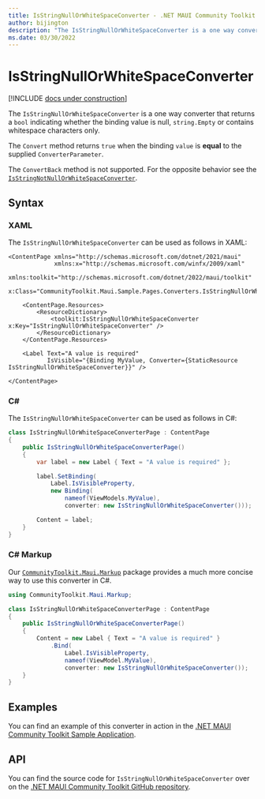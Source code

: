 ```yaml
---
title: IsStringNullOrWhiteSpaceConverter - .NET MAUI Community Toolkit
author: bijington
description: "The IsStringNullOrWhiteSpaceConverter is a one way converter that returns a bool indicating whether the binding value is null or string.Empty or contains whitespace characters only."
ms.date: 03/30/2022
---
```


# IsStringNullOrWhiteSpaceConverter

[!INCLUDE [docs under construction](../includes/preview-note.md)]

The `IsStringNullOrWhiteSpaceConverter` is a one way converter that returns a `bool` indicating whether the binding value is null, `string.Empty` or contains whitespace characters only.

The `Convert` method returns `true` when the binding `value` is **equal** to the supplied `ConverterParameter`.

The `ConvertBack` method is not supported. For the opposite behavior see the [`IsStringNotNullOrWhiteSpaceConverter`](is-string-not-null-or-whitespace-converter.md).

## Syntax

### XAML

The `IsStringNullOrWhiteSpaceConverter` can be used as follows in XAML:

```xaml
<ContentPage xmlns="http://schemas.microsoft.com/dotnet/2021/maui"
             xmlns:x="http://schemas.microsoft.com/winfx/2009/xaml"
             xmlns:toolkit="http://schemas.microsoft.com/dotnet/2022/maui/toolkit"
             x:Class="CommunityToolkit.Maui.Sample.Pages.Converters.IsStringNullOrWhiteSpaceConverterPage">

    <ContentPage.Resources>
        <ResourceDictionary>
            <toolkit:IsStringNullOrWhiteSpaceConverter x:Key="IsStringNullOrWhiteSpaceConverter" />
        </ResourceDictionary>
    </ContentPage.Resources>

    <Label Text="A value is required"
           IsVisible="{Binding MyValue, Converter={StaticResource IsStringNullOrWhiteSpaceConverter}}" />

</ContentPage>
```

### C#

The `IsStringNullOrWhiteSpaceConverter` can be used as follows in C#:

```csharp
class IsStringNullOrWhiteSpaceConverterPage : ContentPage
{
    public IsStringNullOrWhiteSpaceConverterPage()
    {
        var label = new Label { Text = "A value is required" };

		label.SetBinding(
			Label.IsVisibleProperty,
			new Binding(
				nameof(ViewModels.MyValue),
				converter: new IsStringNullOrWhiteSpaceConverter()));

		Content = label;
    }
}
```

### C# Markup

Our [`CommunityToolkit.Maui.Markup`](../markup/markup.md) package provides a much more concise way to use this converter in C#.

```csharp
using CommunityToolkit.Maui.Markup;

class IsStringNullOrWhiteSpaceConverterPage : ContentPage
{
    public IsStringNullOrWhiteSpaceConverterPage()
    {
        Content = new Label { Text = "A value is required" }
            .Bind(
                Label.IsVisibleProperty,
                nameof(ViewModel.MyValue),
                converter: new IsStringNullOrWhiteSpaceConverter());
    }
}
```

## Examples

You can find an example of this converter in action in the [.NET MAUI Community Toolkit Sample Application](https://github.com/CommunityToolkit/Maui/blob/main/samples/CommunityToolkit.Maui.Sample/Pages/Converters/IsStringNullOrWhiteSpaceConverterPage.xaml).

## API

You can find the source code for `IsStringNullOrWhiteSpaceConverter` over on the [.NET MAUI Community Toolkit GitHub repository](https://github.com/CommunityToolkit/Maui/blob/main/src/CommunityToolkit.Maui/Converters/IsStringNullOrWhiteSpaceConverter.shared.cs).
